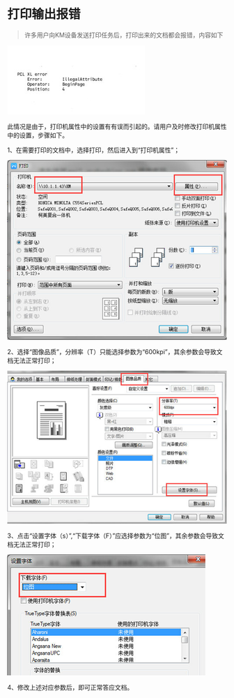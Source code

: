 # 打印输出报错
>许多用户向KM设备发送打印任务后，打印出来的文档都会报错，内容如下

![](/imgs/printErr/image001.jpg)

此情况是由于，打印机属性中的设置有有误而引起的。请用户及时修改打印机属性中的设置，步骤如下。

1、在需要打印的文档中，选择打印，然后进入到“打印机属性”；

![](/imgs/printErr/image002.jpg)

2、选择“图像品质”，分辨率（T）只能选择参数为“600kpi”，其余参数会导致文档无法正常打印；

![](/imgs/printErr/image004.jpg)

3、点击“设置字体（s）”,“下载字体（F）”应选择参数为“位图”，其余参数会导致文档无法正常打印；

![](/imgs/printErr/image006.jpg)

4、修改上述对应参数后，即可正常答应文档。